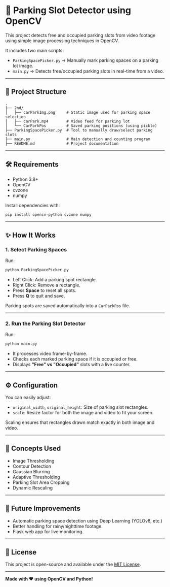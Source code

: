 
# 🚗 Parking Slot Detector using OpenCV

This project detects free and occupied parking slots from video footage using simple image processing techniques in OpenCV.

It includes two main scripts:
- `ParkingSpacePicker.py` → Manually mark parking spaces on a parking lot image.
- `main.py` → Detects free/occupied parking slots in real-time from a video.

---

## 📂 Project Structure
```
.
├── 2nd/
│   ├── carParkImg.png     # Static image used for parking space selection
│   ├── carPark.mp4        # Video feed for parking lot
│   └── CarParkPos         # Saved parking positions (using pickle)
├── ParkingSpacePicker.py  # Tool to manually draw/select parking slots
├── main.py                # Main detection and counting program
├── README.md              # Project documentation
```

---

## 🛠 Requirements
- Python 3.8+
- OpenCV
- cvzone
- numpy

Install dependencies with:
```bash
pip install opencv-python cvzone numpy
```

---

## ✨ How It Works

### 1. Select Parking Spaces
Run:
```bash
python ParkingSpacePicker.py
```
- Left Click: Add a parking spot rectangle.
- Right Click: Remove a rectangle.
- Press **Space** to reset all spots.
- Press **Q** to quit and save.

Parking spots are saved automatically into a `CarParkPos` file.

---

### 2. Run the Parking Slot Detector
Run:
```bash
python main.py
```
- It processes video frame-by-frame.
- Checks each marked parking space if it is occupied or free.
- Displays **"Free" vs "Occupied"** slots with a live counter.

---

## ⚙️ Configuration

You can easily adjust:
- `original_width`, `original_height`: Size of parking slot rectangles.
- `scale`: Resize factor for both the image and video to fit your screen.

Scaling ensures that rectangles drawn match exactly in both image and video.

---


## 🧠 Concepts Used
- Image Thresholding
- Contour Detection
- Gaussian Blurring
- Adaptive Thresholding
- Parking Slot Area Cropping
- Dynamic Rescaling

---

## 🚀 Future Improvements
- Automatic parking space detection using Deep Learning (YOLOv8, etc.)
- Better handling for rainy/nighttime footage.
- Flask web app for live monitoring.

---

## 📜 License
This project is open-source and available under the [MIT License](LICENSE).

---

**Made with ❤️ using OpenCV and Python!**
